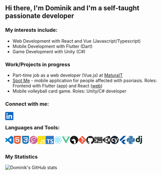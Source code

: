 ## Hi there, I'm Dominik and I'm a self-taught passionate developer

### My interests include: 
- Web Development with React and Vue (Javascript/Typescript)
- Mobile Development with Flutter (Dart)
- Game Development with Unity (C#)

### Work/Projects in progress
- Part-time job as a web developer (Vue.js) at  [MaturaIT](https://www.maturait.pl/)
- [Spot Me](https://www.linkedin.com/company/spot-me/) - mobile application for people affected with psoriasis. Roles: Frontend with Flutter (app) and React ([web](https://www.spotmetogether.com/))
- Mobile volleyball card game. Roles: Unity/C# developer

### Connect with me:

[<img align="left" alt="Visual Studio Code" width="26px" src="/assets/linkedin.svg" />][linkedin]

<br />

### Languages and Tools:
<img align="left" alt="Visual Studio Code" width="26px" src="/assets/visualstudiocode.svg" />
<img align="left" alt="HTML5" width="26px" src="/assets/html5.svg" />
<img align="left" alt="CSS3" width="26px" src="/assets/css3.svg" />
<img align="left" alt="Sass" width="26px" src="/assets/sass.svg" />
<img align="left" alt="JavaScript" width="26px" src="/assets/javascript.svg" />
<img align="left" alt="TypeScript" width="26px" src="/assets/typescript.svg" />
<img align="left" alt="React" width="26px" src="/assets/react.svg" />
<img align="left" alt="Vue" width="26px" src="/assets/vue.svg" />
<img align="left" alt="Deno" width="26px" src="/assets/deno.svg" />
<img align="left" alt="Git" width="26px" src="/assets/git.svg" />
<img align="left" alt="GitHub" width="26px" src="/assets/github.svg" />
<img align="left" alt="Terminal" width="26px" src="/assets/windowsterminal.svg" />
<img align="left" alt="Unity" width="26px" src="/assets/unity.svg" />
<img align="left" alt="Cypress" width="26px" src="/assets/cypress.svg" />
<img align="left" alt="Flutter" width="26px" src="/assets/flutter.svg" />
<img align="left" alt="Python" width="26px" src="/assets/python.svg" />
<img align="left" alt="Django" width="26px" src="/assets/django.svg" />


<br />
<br />

### My Statistics
![Dominik's GitHub stats](https://github-readme-stats.vercel.app/api?username=dmkk01)


[linkedin]: https://www.linkedin.com/in/dominik-lasinski/
